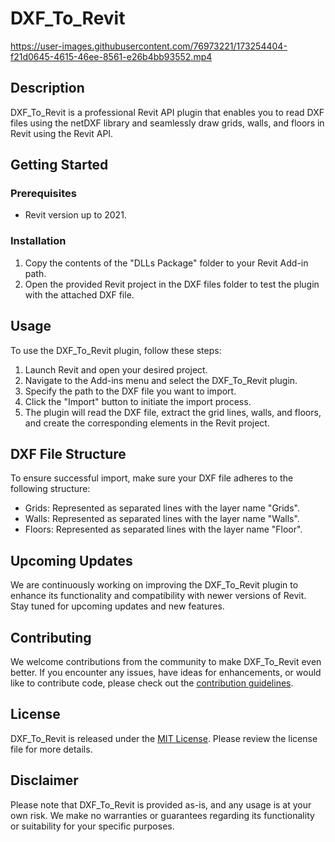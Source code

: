# DXF_To_Revit

https://user-images.githubusercontent.com/76973221/173254404-f21d0645-4615-46ee-8561-e26b4bb93552.mp4

## Description

DXF_To_Revit is a professional Revit API plugin that enables you to read DXF files using the netDXF library and seamlessly draw grids, walls, and floors in Revit using the Revit API.

## Getting Started

### Prerequisites

- Revit version up to 2021.

### Installation

1. Copy the contents of the "DLLs Package" folder to your Revit Add-in path.
2. Open the provided Revit project in the DXF files folder to test the plugin with the attached DXF file.

## Usage

To use the DXF_To_Revit plugin, follow these steps:

1. Launch Revit and open your desired project.
2. Navigate to the Add-ins menu and select the DXF_To_Revit plugin.
3. Specify the path to the DXF file you want to import.
4. Click the "Import" button to initiate the import process.
5. The plugin will read the DXF file, extract the grid lines, walls, and floors, and create the corresponding elements in the Revit project.

## DXF File Structure

To ensure successful import, make sure your DXF file adheres to the following structure:

- Grids: Represented as separated lines with the layer name "Grids".
- Walls: Represented as separated lines with the layer name "Walls".
- Floors: Represented as separated lines with the layer name "Floor".

## Upcoming Updates

We are continuously working on improving the DXF_To_Revit plugin to enhance its functionality and compatibility with newer versions of Revit. Stay tuned for upcoming updates and new features.

## Contributing

We welcome contributions from the community to make DXF_To_Revit even better. If you encounter any issues, have ideas for enhancements, or would like to contribute code, please check out the [contribution guidelines](CONTRIBUTING.md).

## License

DXF_To_Revit is released under the [MIT License](LICENSE). Please review the license file for more details.

## Disclaimer

Please note that DXF_To_Revit is provided as-is, and any usage is at your own risk. We make no warranties or guarantees regarding its functionality or suitability for your specific purposes.

